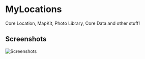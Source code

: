 # MyLocations

Core Location, MapKit, Photo Library, Core Data and other stuff!


## Screenshots
![Screenshots](https://gcdnb.pbrd.co/images/iyhlj6K2MaRe.png?o=1)
